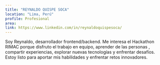 ```yaml
---
title: "REYNALDO QUISPE SOCA"
location: "Lima, Perú"
profile: Profesional
area: 
link: https://www.linkedin.com/in/reynaldoquispesoca/
---
```


Soy Reynaldo, desarrollador frontend/backend. Me interesa el Hackathon RIMAC porque disfruto el trabajo en equipo, aprender de las personas , compartir experiencias, explorar nuevas tecnologías y enfrentar desafíos. Estoy listo para aportar mis habilidades y enfrentar retos innovadores.